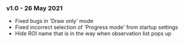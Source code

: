 ### v1.0 - 26 May 2021

- Fixed bugs in 'Draw only' mode
- Fixed incorrect selection of 'Progress mode' from startup settings
- Hide ROI name that is in the way when observation list pops up


